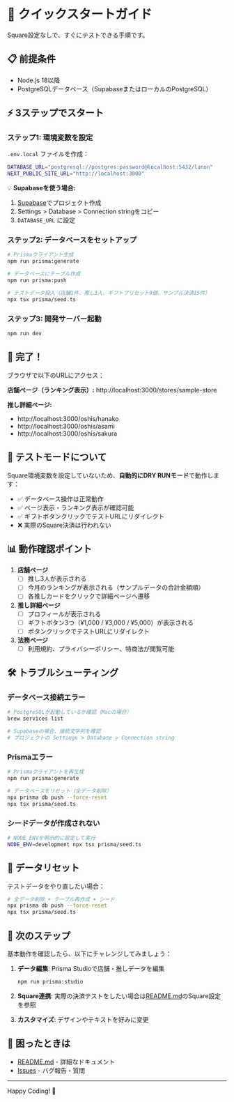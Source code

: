 # 🚀 クイックスタートガイド

Square設定なしで、すぐにテストできる手順です。

## 📋 前提条件

- Node.js 18以降
- PostgreSQLデータベース（SupabaseまたはローカルのPostgreSQL）

## ⚡ 3ステップでスタート

### ステップ1: 環境変数を設定

`.env.local` ファイルを作成：

```bash
DATABASE_URL="postgresql://postgres:password@localhost:5432/lunon"
NEXT_PUBLIC_SITE_URL="http://localhost:3000"
```

💡 **Supabaseを使う場合:**
1. [Supabase](https://supabase.com/)でプロジェクト作成
2. Settings > Database > Connection stringをコピー
3. `DATABASE_URL` に設定

### ステップ2: データベースをセットアップ

```bash
# Prismaクライアント生成
npm run prisma:generate

# データベースにテーブル作成
npm run prisma:push

# テストデータ投入（店舗1件、推し3人、ギフトプリセット9個、サンプル決済15件）
npx tsx prisma/seed.ts
```

### ステップ3: 開発サーバー起動

```bash
npm run dev
```

## 🎉 完了！

ブラウザで以下のURLにアクセス：

**店舗ページ（ランキング表示）:**
http://localhost:3000/stores/sample-store

**推し詳細ページ:**
- http://localhost:3000/oshis/hanako
- http://localhost:3000/oshis/asami
- http://localhost:3000/oshis/sakura

## 🧪 テストモードについて

Square環境変数を設定していないため、**自動的にDRY RUNモード**で動作します：

- ✅ データベース操作は正常動作
- ✅ ページ表示・ランキング表示が確認可能
- ✅ ギフトボタンクリックでテストURLにリダイレクト
- ❌ 実際のSquare決済は行われない

## 📊 動作確認ポイント

1. **店舗ページ**
   - [ ] 推し3人が表示される
   - [ ] 今月のランキングが表示される（サンプルデータの合計金額順）
   - [ ] 各推しカードをクリックで詳細ページへ遷移

2. **推し詳細ページ**
   - [ ] プロフィールが表示される
   - [ ] ギフトボタン3つ（¥1,000 / ¥3,000 / ¥5,000）が表示される
   - [ ] ボタンクリックでテストURLにリダイレクト

3. **法務ページ**
   - [ ] 利用規約、プライバシーポリシー、特商法が閲覧可能

## 🛠️ トラブルシューティング

### データベース接続エラー

```bash
# PostgreSQLが起動しているか確認（Macの場合）
brew services list

# Supabaseの場合、接続文字列を確認
# プロジェクトの Settings > Database > Connection string
```

### Prismaエラー

```bash
# Prismaクライアントを再生成
npm run prisma:generate

# データベースをリセット（全データ削除）
npx prisma db push --force-reset
npx tsx prisma/seed.ts
```

### シードデータが作成されない

```bash
# NODE_ENVを明示的に設定して実行
NODE_ENV=development npx tsx prisma/seed.ts
```

## 🔄 データリセット

テストデータをやり直したい場合：

```bash
# 全データ削除 + テーブル再作成 + シード
npx prisma db push --force-reset
npx tsx prisma/seed.ts
```

## 📝 次のステップ

基本動作を確認したら、以下にチャレンジしてみましょう：

1. **データ編集**: Prisma Studioで店舗・推しデータを編集
   ```bash
   npm run prisma:studio
   ```

2. **Square連携**: 実際の決済テストをしたい場合は[README.md](./README.md)のSquare設定を参照

3. **カスタマイズ**: デザインやテキストを好みに変更

## 💬 困ったときは

- [README.md](./README.md) - 詳細なドキュメント
- [Issues](https://github.com/your-repo/issues) - バグ報告・質問

---

Happy Coding! 🎊
